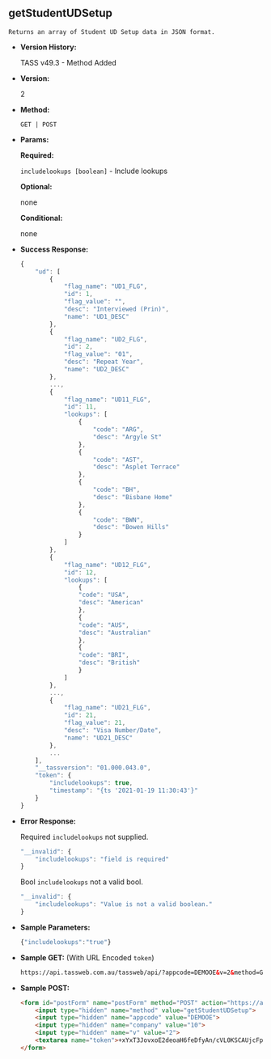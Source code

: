 **getStudentUDSetup**
----
	Returns an array of Student UD Setup data in JSON format.
	
* **Version History:**

	TASS v49.3 - Method Added

* **Version:**

	2

* **Method:**

	`GET | POST`
  
* **Params:**

   **Required:**
 
	`includelookups [boolean]` - Include lookups                    

   **Optional:**

	none

   **Conditional:**

	none

* **Success Response:**

    ```javascript
	{
		"ud": [
			{
				"flag_name": "UD1_FLG",
				"id": 1,
				"flag_value": "",
				"desc": "Interviewed (Prin)",
				"name": "UD1_DESC"
			},
			{
				"flag_name": "UD2_FLG",
				"id": 2,
				"flag_value": "01",
				"desc": "Repeat Year",
				"name": "UD2_DESC"
			},
			...,
			{
				"flag_name": "UD11_FLG",
				"id": 11,
				"lookups": [
					{
						"code": "ARG",
						"desc": "Argyle St"
					},
					{
						"code": "AST",
						"desc": "Asplet Terrace"
					},
					{
						"code": "BH",
						"desc": "Bisbane Home"
					},
					{
						"code": "BWN",
						"desc": "Bowen Hills"
					}
				]
			},
			{
				"flag_name": "UD12_FLG",
				"id": 12,
				"lookups": [
					{
					"code": "USA",
					"desc": "American"
					},
					{
					"code": "AUS",
					"desc": "Australian"
					},
					{
					"code": "BRI",
					"desc": "British"
					}
				]
			},
			...,
			{
				"flag_name": "UD21_FLG",
				"id": 21,
				"flag_value": 21,
				"desc": "Visa Number/Date",
				"name": "UD21_DESC"
			},
			...
		],
		"__tassversion": "01.000.043.0",
		"token": {
			"includelookups": true,
			"timestamp": "{ts '2021-01-19 11:30:43'}"
		}
	}
    ```
 
* **Error Response:**

    Required `includelookups` not supplied.
	```javascript
	"__invalid": {
		"includelookups": "field is required"
	}
	```
	
	Bool `includelookups` not a valid bool.
	```javascript
	"__invalid": {
		"includelookups": "Value is not a valid boolean."
	}
	```
    
* **Sample Parameters:**

	```javascript
	{"includelookups":"true"}
	```

* **Sample GET:** (With URL Encoded `token`)

	```HTML
	https://api.tassweb.com.au/tassweb/api/?appcode=DEMOOE&v=2&method=GetStudentUDSetup&token=%2BxYxT3JovxoE2deoaH6feDfyAn%2FcVL0KSCAUjcFpnXM%3D&company=10
	```
  
* **Sample POST:**

	```HTML
	<form id="postForm" name="postForm" method="POST" action="https://api.tassweb.com.au/tassweb/api/">
		<input type="hidden" name="method" value="getStudentUDSetup">
		<input type="hidden" name="appcode" value="DEMOOE">
		<input type="hidden" name="company" value="10">
		<input type="hidden" name="v" value="2">
		<textarea name="token">+xYxT3JovxoE2deoaH6feDfyAn/cVL0KSCAUjcFpnXM=</textarea>
	</form>
	```
